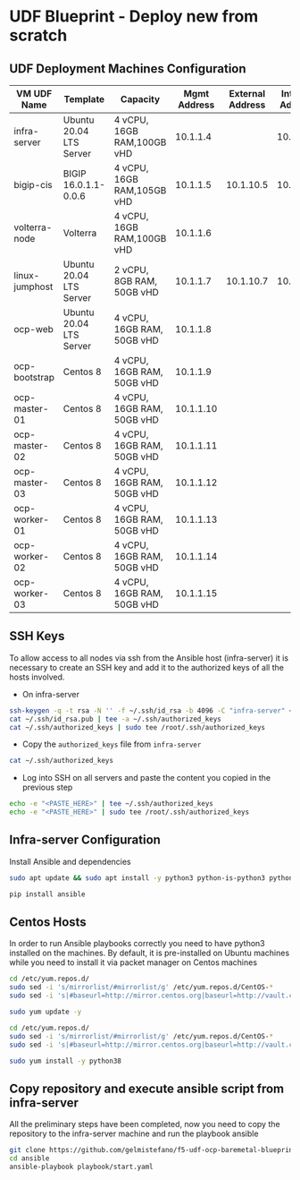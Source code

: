 # UDF Blueprint - Deploy new from scratch

## UDF Deployment Machines Configuration

| VM UDF Name    | Template                | Capacity                   | Mgmt Address | External Address | Internal Address |
| -------------- | ----------------------- | -------------------------- | ------------ | ---------------- | ---------------- |
| infra-server   | Ubuntu 20.04 LTS Server | 4 vCPU, 16GB RAM,100GB vHD | 10.1.1.4     |                  | 10.1.20.4        |
| bigip-cis      | BIGIP 16.0.1.1-0.0.6    | 4 vCPU, 16GB RAM,105GB vHD | 10.1.1.5     | 10.1.10.5        | 10.1.20.5        |
| volterra-node  | Volterra                | 4 vCPU, 16GB RAM,100GB vHD | 10.1.1.6     |                  |                  |
| linux-jumphost | Ubuntu 20.04 LTS Server | 2 vCPU, 8GB RAM, 50GB vHD  | 10.1.1.7     | 10.1.10.7        | 10.1.20.7        |
| ocp-web        | Ubuntu 20.04 LTS Server | 4 vCPU, 16GB RAM, 50GB vHD | 10.1.1.8     |                  |                  |
| ocp-bootstrap  | Centos 8                | 4 vCPU, 16GB RAM, 50GB vHD | 10.1.1.9     |                  |                  |
| ocp-master-01  | Centos 8                | 4 vCPU, 16GB RAM, 50GB vHD | 10.1.1.10    |                  |                  |
| ocp-master-02  | Centos 8                | 4 vCPU, 16GB RAM, 50GB vHD | 10.1.1.11    |                  |                  |
| ocp-master-03  | Centos 8                | 4 vCPU, 16GB RAM, 50GB vHD | 10.1.1.12    |                  |                  |
| ocp-worker-01  | Centos 8                | 4 vCPU, 16GB RAM, 50GB vHD | 10.1.1.13    |                  |                  |
| ocp-worker-02  | Centos 8                | 4 vCPU, 16GB RAM, 50GB vHD | 10.1.1.14    |                  |                  |
| ocp-worker-03  | Centos 8                | 4 vCPU, 16GB RAM, 50GB vHD | 10.1.1.15    |                  |                  |

## SSH Keys

To allow access to all nodes via ssh from the Ansible host (infra-server) it is necessary to create an SSH key and add it to the authorized keys of all the hosts involved.

- On infra-server

```bash
ssh-keygen -q -t rsa -N '' -f ~/.ssh/id_rsa -b 4096 -C "infra-server" <<<y >/dev/null 2>&1
cat ~/.ssh/id_rsa.pub | tee -a ~/.ssh/authorized_keys
cat ~/.ssh/authorized_keys | sudo tee /root/.ssh/authorized_keys
```

- Copy the `authorized_keys` file from `infra-server`

```bash
cat ~/.ssh/authorized_keys
```

- Log into SSH on all servers and paste the content you copied in the previous step

```bash
echo -e "<PASTE_HERE>" | tee ~/.ssh/authorized_keys
echo -e "<PASTE_HERE>" | sudo tee /root/.ssh/authorized_keys
```

## Infra-server Configuration

Install Ansible and dependencies

```bash
sudo apt update && sudo apt install -y python3 python-is-python3 python3-pip

pip install ansible
```

## Centos Hosts

In order to run Ansible playbooks correctly you need to have python3 installed on the machines.
By default, it is pre-installed on Ubuntu machines while you need to install it via packet manager on Centos machines

```bash
cd /etc/yum.repos.d/
sudo sed -i 's/mirrorlist/#mirrorlist/g' /etc/yum.repos.d/CentOS-*
sudo sed -i 's|#baseurl=http://mirror.centos.org|baseurl=http://vault.centos.org|g' /etc/yum.repos.d/CentOS-*

sudo yum update -y

cd /etc/yum.repos.d/
sudo sed -i 's/mirrorlist/#mirrorlist/g' /etc/yum.repos.d/CentOS-*
sudo sed -i 's|#baseurl=http://mirror.centos.org|baseurl=http://vault.centos.org|g' /etc/yum.repos.d/CentOS-*

sudo yum install -y python38
```

## Copy repository and execute ansible script from infra-server

All the preliminary steps have been completed, now you need to copy the repository to the infra-server machine and run the playbook ansible

```bash
git clone https://github.com/gelmistefano/f5-udf-ocp-baremetal-blueprint.git
cd ansible
ansible-playbook playbook/start.yaml
```
